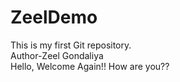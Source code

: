 # ZeelDemo
This is my first Git repository.
<br>
Author-Zeel Gondaliya
<br>
Hello, Welcome Again!! How are you??
